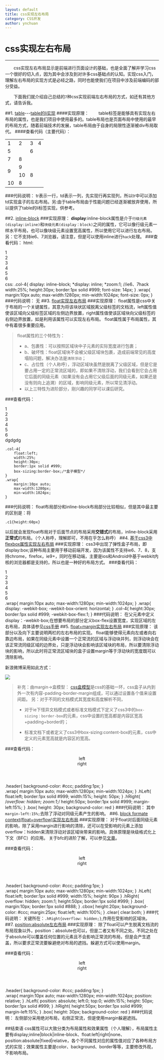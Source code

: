 ```yaml
---
layout: default
title: css实现左右布局
category: CSS开发
author: ynchuan
---
```


# css实现左右布局

----------
　　css实现左右布局显示是前端进行页面设计的基础，也是全面了解并学习css一个很好的切入点，因为其中会涉及到对许多css基础点的认知。实现css入门，理解左右布局的实现方式是必经之路，同时也能使我们在项目中涉及前端编码的部分受益。　

　　下面我们就介绍自己总结的`7`种css实现前端左右布局的方式，如还有其他方式，请告诉我。

##1. [table](../code/layout/table.html)---[table的li实现](../code/layout/table-li.html)
####实现原理：
　　table标签是能够具有实现左右布局的属性，也是我们项目中使用最多的。table布局也是页面布局中使用的最早的布局方式，随着前端技术的发展，table布局由于自身的局限性逐渐被div布局取代。
####查看代码（主要代码）：
    <table class="sTable">
        <tr>
        	<td class="col-4 c1">1</td>
        	<td class="col-4 c2">2</td>
        	<td class="col-4 c3">3</td>
        	<td class="col-4 c4">4</td>
        </tr>
        <tr>
        	<td class="col-4 c5" colspan="2">5</td>
        	<td class="col-4 c6" colspan="2">6</td>
        </tr>
        <tr>
        	<td class="col-4 c2">7</td>
        	<td class="col-4 c3">8</td>
        </tr>
        <tr>
        	<td class="col-4 c2" rowspan="2">9</td>
        	<td class="col-4 c3">9</td>
        </tr>
        <tr >
        	<td class="col-4 c4">10</td>
        	<td class="col-4 c3">8</td>
        </tr>
        <tr >
        	<td class="col-4 c4">10</td>
        	<td class="col-4 c3">8</td>
        </tr>
    </table>
###代码说明：
tr表示一行，td表示一列，先实现行再实现列，所以tr中可以添加td实现盒子的左右布局。另:由于table布局由于性能问题已经逐渐被放弃使用，所以提供了table的li标签实现，供参考。

##2. [inline-block](../code/layout/inline-block.html)
###实现原理：
**display**:inline-block属性是介于`行级元素(display:inline)`和`块级元素(display：block)`之间的属性，它可以像行级元素一样水平布局，也可以像块级元素设置宽高属性，所以使用它可以进行左右布局。另：它不支持ie6、7浏览器，请注意，但是可以使用inline进行`hack`处理。
###查看代码：
    html:
    <section class="section">
		<div class="wrap">
			<div class="col-4 c1">1</div>
			<div class="col-4 c2">2</div>
			<div class="col-4 c3">3</div>
			<div class="col-4 c4">4</div>
			<div class="col-4 c5">5</div>
			<div class="col-4 c6">6</div>
		</div>
	</section>
    css:
    .col-4{
		display: inline-block;
		*display: inline;
		*zoom:1; //ie6、7hack
		width:25%;
		height:30px;
		border:1px solid #999;
		font-size: 14px;
	}
	.wrap{
    	margin:10px auto;
    	max-width:1280px;
    	min-width:1024px;
    	font-size: 0px;
    }
###代码说明：
无
##3. [float实现左右布局](../code/layout/float.html)
###实现原理：
float属性是css中关于布局的一个关键属性，其意为将该块状区域脱离父级标签的文档流，left属性值使该区域向父级标签区域的左侧边界放置，right属性值使该区域块向父级标签的右侧边界放置，如是利用该属性可以实现左右布局。
float属性属于布局属性，其中有着很多重要应用。
> float属性的三个特性为：
> 
> - a、包裹性：可以按照区域块中子元素的实际宽度进行包裹；
> - b、破坏性：float区域块不会被父级区域块包裹，造成前端常见的高度塌陷问题，解决办法是`清除浮动`；
> - c、占位性（个人称呼），浮动区域块虽然是脱离了父级区域，但是它是要占用一定的正常流区域的，即如果不清除浮动，我们会看到它会占用它后面的同级元素（如果没有会占用它父级后面的同级元素，如果还是没有则向上追溯）的区域，影响同级元素，所以常见清浮动。
> -  以上三特性为进阶部分，刚兴趣的同学可以课后研究。


###查看代码：
    <section class="section">
		<div class="wrap">
			<div class="col-4 c1">1</div>
			<div class="col-4 c2">2</div>
			<div class="col-4 c3">3</div>
			<div class="col-4 c4">4</div>
			<div class="col-4 c5">5</div>
			<div class="col-4 c6">6</div>
			<div class="clear">dgdgdg</div>
		</div>
	</section>

    .col-4{
		float:left;
		width:25%;
		height:30px;
		border:1px solid #999;
		box-sizing:border-box;/*盒子模型*/
	}
	.wrap{
    	margin:10px auto;
    	max-width:1280px;
    	min-width:1024px;
    }
###代码说明：
float布局部分和inline-block布局部分比较相似，但是其中最主要的区别是：将

    .c1{height:60px}
以后就会发现float布局对于后面节点的布局采用**交错式**的布局，inline-block采用**正常式**的布局。（个人称呼，理解即可，不用在乎怎么称呼）
##4. [基于css3中flexbox属性实现左右布局](../code/layout/flexbox.html)
###实现原理：
css3中出现了弹性盒子布局，即display:box;该种布局主要用于移动前端开发，因为该属性不支持ie6、7、8，支持chrome，firefox，ie9+，同时在移动端，主要是ios和Android中基于webkit内核的浏览器都是支持的，所以也是一种好的布局方式。
###查看代码：
    <section class="section">
		<div class="wrap">
			<div class="col-4 c1">1</div>
			<div class="col-4 c2">2</div>
			<div class="col-4 c3">3</div>
			<div class="col-4 c4">4</div>
		</div>
		<div class="wrap">
			<div class="col-4 c5">5</div>
			<div class="col-4 c6">6</div>
		</div>
	</section>
    .wrap{
    	margin:10px auto;
    	max-width:1280px;
    	min-width:1024px;
    }
    .wrap{
    	display: -webkit-box;
    	-webkit-box-orient: horizontal;
    }
    .col-4{
		height:30px;
		border:1px solid #999;
		-webkit-box-flex:1;
    }
###代码说明：
在父元素中定义display：-webkit-box;在想要布局的部分定义box-flex设置宽度，实现区域的左右布局，具体请参见[css手册](../code/layout/http://www.css88.com/book/css/)
##5. [float+margin实现左右布局](../code/layout/float&margin.html)
###实现原理：
该部分以及向下主要说明两栏的左右布局的实现。
float能够使得元素向左或者向右靠边布局，如果在同级元素中设置一个正常流的区域与浮动块并列，则浮动块会在该正常流同级区域的边界处，只是浮动块会影响该区域块的布局，所以要清除浮动块的影响，所以此时将正常流区域块的盒子设置margin等于浮动块的宽度既可以清除影响。

新浪微博采用如此方式：

![](../code/layout/img/margin-left.png)

> 补充：由margin→盒模型：
> [css盒模型](../code/layout/boxModule.html)是css的基础一环，css盒子从内到外一次有内容-padding-border-margin组成，可以通过设置各个值来设置间距。
> 另：对于不同的文档模式其宽度和高度解析不同，
> 
> - 对于ie下怪异文档模式或者标准文档模式下定义了css3中的`box-sizing：border-box`的元素，css中设置的宽高都是内容区宽高+padding+border的；
> 
> - 标准文档下或者定义了css3中box-sizing:content-box的元素，css中定义的元素宽高就是内容区的宽高。


###查看代码：
    <header class="header">
		<div class="wrap">
			<div class="hLeft">left</div>
			<div class="hRight">right</div>
		</div>
	</header>
    .header{
	    	background-color: #ccc;
	    	padding:1px;
	    }	
	    .wrap{
	    	margin:10px auto;
	    	max-width:1280px;
	    	min-width:1024px;
	    }
	    .hLeft{
	    	float:left;
	    	border:1px solid #999;
	    	width:15%;
	    	height: 50px;
	    }
	    .hRight{
	    	/*overflow: hidden;
	    	zoom:1;*/
	    	height:50px;
	    	border:1px solid #999;
	    	margin-left:15%;
	    }
	    .box{
	    	height: 30px;
	    	background-color: red
	    }
###代码说明：
其中`margin-left:15%;`去除了浮动对同级元素产生的影响。
##6. [block formate context(float+overflow)实现左右布局](../code/layout/bfc.html)
###实现原理：
对于float对后面同级元素的影响，除了采用margin进行影响的清除，还可以在受影响的元素上添加overflow：hidden来清除浮动对该区域块带来的影响。具体原理是块级格式化上下文（BFC）的应用。
关于bfc的进阶了解，可以参见[文章](../code/layout/http://www.cnblogs.com/lhb25/p/inside-block-formatting-ontext.html)。


###查看代码：
    <header class="header">
		<div class="wrap">
			<div class="hLeft">left</div>
			<div class="hRight">right</div>
			<!-- <div>hhh<br>hhh<br>jjj<br>sss</div> -->
		</div>
	</header>
     .header{
	    	background-color: #ccc;
	    	padding:1px;
	    }	
	    .wrap{
	    	margin:10px auto;
	    	max-width:1280px;
	    	min-width:1024px;
	    }
	    .hLeft{
	    	float:left;
	    	border:1px solid #999;
	    	width:15%;
	    	height: 90px
	    }
	    .hRight{
	    	overflow: hidden;
	    	zoom:1;
	    	height:50px;
	    	border:1px solid #999;
	    }
	    .box{
	    	margin:10px;
	    	border:1px solid #888;
	    }
	    .cbox{
	    	height:20px;
	    	background-color: #ccc;
	    	margin:25px;
	    	float:left;
	    	width:100%;
	    }
	    .clear{
	    	clear:both;
	    }
###代码说明：
关键所在：`.hRight{overflow: hidden;}`,作用在受影响的区域块。
##7. [position:absolute左右布局](../code/layout/position.html)
###实现原理：
除了float可以产生脱离文档流的布局现象以外，position：absolute也可以，但是二者又有不同之处。不同之处在于absolute可以覆盖任何位置的元素且不会影响正常流的布局，但是会产生遮盖，所以要求正常流要躲避绝对布局的遮挡。躲避方式可以使用margin。

###查看代码：
    <header class="header">
		<div class="wrap">
			<div class="hLeft">left</div>
			<div class="hRight">right</div>
		</div>
	</header>
    .header{
	    	background-color: #ccc;
	    	padding:1px;
	    }	
	    .wrap{
	    	margin:10px auto;
	    	max-width:1280px;
	    	min-width:1024px;
	    	position: relative;
	    }
	    .hLeft{
	    	position: absolute;
	    	left:0;
	    	top:0;
	    	width:15%;
	    	height: 50px;
	    	border:1px solid #999;
	    }
	    .hRight{
	    	height:50px;
	    	border:1px solid #999;
	    	margin-left:15%;
	    }
	    .box{
	    	height: 30px;
	    	background-color: red
	    }
###代码说明：
左侧部分采用绝对布局，右侧正常流，但是使用margin躲避遮挡。


##结束语
css属性可以大致分类为布局属性和效果属性（个人理解），布局属性主要有display;inline|block|inline-block、float:left|right|none、position:absolute|fixed|relative，各个不同属性对应的属性值对应了各种布局方式的实现；效果属性主要是color、background、border等等，主要修改外观，不影响布局。

